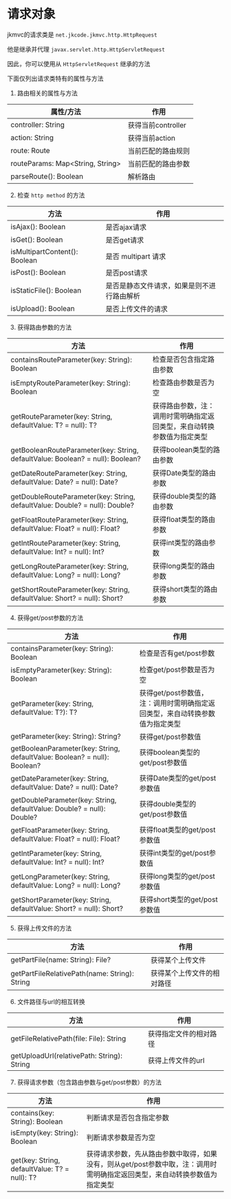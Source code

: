 # 请求对象

jkmvc的请求类是 `net.jkcode.jkmvc.http.HttpRequest`

他是继承并代理 `javax.servlet.http.HttpServletRequest`

因此，你可以使用从 `HttpServletRequest` 继承的方法

下面仅列出请求类特有的属性与方法

1. 路由相关的属性与方法

属性/方法 | 作用
--- | ---
controller: String | 获得当前controller
action: String | 获得当前action
route: Route | 当前匹配的路由规则
routeParams: Map<String, String> | 当前匹配的路由参数
parseRoute(): Boolean | 解析路由


2. 检查 `http method` 的方法

方法 | 作用
--- | ---
isAjax(): Boolean | 是否ajax请求
isGet(): Boolean | 是否get请求
isMultipartContent(): Boolean | 是否 multipart 请求
isPost(): Boolean | 是否post请求
isStaticFile(): Boolean | 是否是静态文件请求，如果是则不进行路由解析
isUpload(): Boolean | 是否上传文件的请求

3. 获得路由参数的方法

方法 | 作用
--- | ---
containsRouteParameter(key: String): Boolean | 检查是否包含指定路由参数
isEmptyRouteParameter(key: String): Boolean | 检查路由参数是否为空
getRouteParameter(key: String, defaultValue: T? = null): T? | 获得路由参数，注：调用时需明确指定返回类型，来自动转换参数值为指定类型
getBooleanRouteParameter(key: String, defaultValue: Boolean? = null): Boolean? | 获得boolean类型的路由参数
getDateRouteParameter(key: String, defaultValue: Date? = null): Date? | 获得Date类型的路由参数
getDoubleRouteParameter(key: String, defaultValue: Double? = null): Double? | 获得double类型的路由参数
getFloatRouteParameter(key: String, defaultValue: Float? = null): Float? | 获得float类型的路由参数
getIntRouteParameter(key: String, defaultValue: Int? = null): Int? | 获得int类型的路由参数
getLongRouteParameter(key: String, defaultValue: Long? = null): Long? | 获得long类型的路由参数
getShortRouteParameter(key: String, defaultValue: Short? = null): Short? | 获得short类型的路由参数

4. 获得get/post参数的方法

方法 | 作用
--- | ---
containsParameter(key: String): Boolean | 检查是否有get/post参数 
isEmptyParameter(key: String): Boolean | 检查get/post参数是否为空
getParameter(key: String, defaultValue: T?): T? | 获得get/post参数值，注：调用时需明确指定返回类型，来自动转换参数值为指定类型
getParameter(key: String): String? | 获得get/post参数值 
getBooleanParameter(key: String, defaultValue: Boolean? = null): Boolean? | 获得boolean类型的get/post参数值
getDateParameter(key: String, defaultValue: Date? = null): Date? | 获得Date类型的get/post参数值
getDoubleParameter(key: String, defaultValue: Double? = null): Double? | 获得double类型的get/post参数值
getFloatParameter(key: String, defaultValue: Float? = null): Float? | 获得float类型的get/post参数值
getIntParameter(key: String, defaultValue: Int? = null): Int? | 获得int类型的get/post参数值
getLongParameter(key: String, defaultValue: Long? = null): Long? | 获得long类型的get/post参数值
getShortParameter(key: String, defaultValue: Short? = null): Short? | 获得short类型的get/post参数值

5. 获得上传文件的方法

方法 | 作用
--- | ---
getPartFile(name: String): File? | 获得某个上传文件
getPartFileRelativePath(name: String): String | 获得某个上传文件的相对路径

6. 文件路径与url的相互转换

方法 | 作用
--- | ---
getFileRelativePath(file: File): String | 获得指定文件的相对路径
getUploadUrl(relativePath: String): String | 获得上传文件的url

7. 获得请求参数（包含路由参数与get/post参数）的方法

方法 | 作用
--- | ---
contains(key: String): Boolean | 判断请求是否包含指定参数
isEmpty(key: String): Boolean | 判断请求参数是否为空
get(key: String, defaultValue: T? = null): T? | 获得请求参数，先从路由参数中取得，如果没有，则从get/post参数中取，注：调用时需明确指定返回类型，来自动转换参数值为指定类型